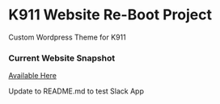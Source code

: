 <h1>K911 Website Re-Boot Project</h1>
   <p>Custom Wordpress Theme for K911</p>

<h3>Current Website Snapshot</h3>
<p><a href="https://web.archive.org/web/20170929060439/http://www.k911online.com/">Available Here</a></p>

<p>Update to README.md to test Slack App</p>
